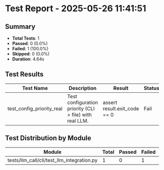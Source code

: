 # Test Report - 2025-05-26 11:41:51

## Summary
- **Total Tests**: 1
- **Passed**: 0 (0.0%)
- **Failed**: 1 (100.0%)
- **Skipped**: 0 (0.0%)
- **Duration**: 4.64s

## Test Results

| Test Name | Description | Result | Status | Duration | Timestamp | Error Message |
|-----------|-------------|--------|--------|----------|-----------|---------------|
| test_config_priority_real | Test configuration priority (CLI > file) with real LLM. | assert result.exit_code == 0 | Fail | 2.961s | 2025-05-26 11:41:56 | self = <test_llm_integration.TestConfigurationIntegration object at 0x7b58e0fe53c0> tmp_path = Posix... |

## Test Distribution by Module

| Module | Total | Passed | Failed | Skipped |
|--------|-------|--------|--------|---------|
| tests/llm_call/cli/test_llm_integration.py | 1 | 0 | 1 | 0 |